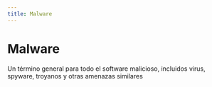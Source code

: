 ```yaml
---
title: Malware
---
```

# Malware 

Un término general para todo el software malicioso, incluidos virus, spyware, troyanos y otras amenazas similares